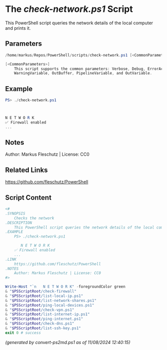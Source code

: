 The *check-network.ps1* Script
===========================

This PowerShell script queries the network details of the local computer and prints it.

Parameters
----------
```powershell
/home/markus/Repos/PowerShell/scripts/check-network.ps1 [<CommonParameters>]

[<CommonParameters>]
    This script supports the common parameters: Verbose, Debug, ErrorAction, ErrorVariable, WarningAction, 
    WarningVariable, OutBuffer, PipelineVariable, and OutVariable.
```

Example
-------
```powershell
PS> ./check-network.ps1



N E T W O R K
✅ Firewall enabled
...

```

Notes
-----
Author: Markus Fleschutz | License: CC0

Related Links
-------------
https://github.com/fleschutz/PowerShell

Script Content
--------------
```powershell
<#
.SYNOPSIS
	Checks the network
.DESCRIPTION
	This PowerShell script queries the network details of the local computer and prints it.
.EXAMPLE
	PS> ./check-network.ps1

	   N E T W O R K
	✅ Firewall enabled
	...
.LINK
	https://github.com/fleschutz/PowerShell
.NOTES
	Author: Markus Fleschutz | License: CC0
#>

Write-Host "`n   N E T W O R K" -foregroundColor green
& "$PSScriptRoot/check-firewall"
& "$PSScriptRoot/list-local-ip.ps1"
& "$PSScriptRoot/list-network-shares.ps1"
& "$PSScriptRoot/ping-local-devices.ps1"
& "$PSScriptRoot/check-vpn.ps1"
& "$PSScriptRoot/list-internet-ip.ps1"
& "$PSScriptRoot/ping-internet.ps1"
& "$PSScriptRoot/check-dns.ps1"
& "$PSScriptRoot/list-ssh-key.ps1"
exit 0 # success
```

*(generated by convert-ps2md.ps1 as of 11/08/2024 12:40:15)*

